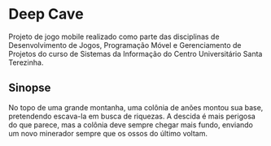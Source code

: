 # Deep Cave

Projeto de jogo mobile realizado como parte das disciplinas de Desenvolvimento de Jogos, Programação Móvel e Gerenciamento de Projetos do curso de Sistemas da Informação do Centro Universitário Santa Terezinha.

## Sinopse
No topo de uma grande montanha, uma colônia de anões montou sua base, pretendendo escava-la em busca de riquezas. A descida é mais perigosa do que parece, mas a colônia deve sempre chegar mais fundo, enviando um novo minerador sempre que os ossos do último voltam.
